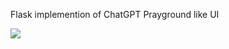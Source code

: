 Flask implemention of ChatGPT Prayground like UI

<img src="https://github.com/iispace/Python/assets/24539773/784f0a4b-d310-4372-a663-ee76722c0ad9" >
